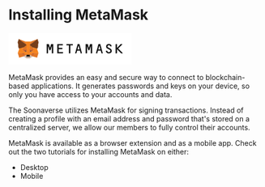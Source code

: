 # Installing MetaMask

![](<../../.gitbook/assets/image (17).png>)

MetaMask provides an easy and secure way to connect to blockchain-based applications. It generates passwords and keys on your device, so only you have access to your accounts and data.

The Soonaverse utilizes MetaMask for signing transactions. Instead of creating a profile with an email address and password that's stored on a centralized server, we allow our members to fully control their accounts.

MetaMask is available as a browser extension and as a mobile app. Check out the two tutorials for installing MetaMask on either:

* Desktop
* Mobile
